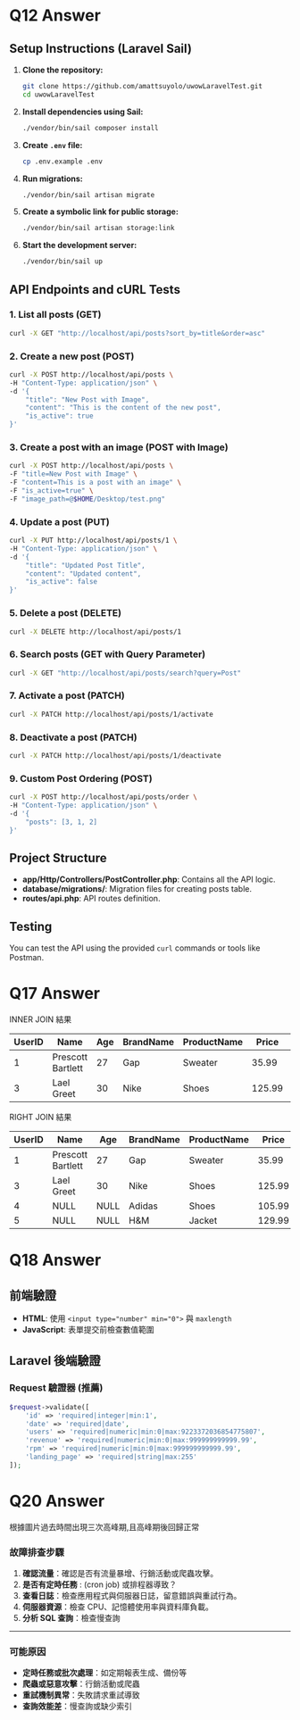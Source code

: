 # Q12 Answer

## Setup Instructions (Laravel Sail)

1. **Clone the repository:**
   ```bash
   git clone https://github.com/amattsuyolo/uwowLaravelTest.git
   cd uwowLaravelTest
   ```
2. **Install dependencies using Sail:**
   ```bash
   ./vendor/bin/sail composer install
   ```
3. **Create `.env` file:**
   ```bash
   cp .env.example .env
   ```
4. **Run migrations:**
   ```bash
   ./vendor/bin/sail artisan migrate
   ```
5. **Create a symbolic link for public storage:**
   ```bash
   ./vendor/bin/sail artisan storage:link
   ```
6. **Start the development server:**
   ```bash
   ./vendor/bin/sail up
   ```

## API Endpoints and cURL Tests

### 1. List all posts (GET)
```bash
curl -X GET "http://localhost/api/posts?sort_by=title&order=asc"
```

### 2. Create a new post (POST)
```bash
curl -X POST http://localhost/api/posts \
-H "Content-Type: application/json" \
-d '{
    "title": "New Post with Image",
    "content": "This is the content of the new post",
    "is_active": true
}'
```

### 3. Create a post with an image (POST with Image)
```bash
curl -X POST http://localhost/api/posts \
-F "title=New Post with Image" \
-F "content=This is a post with an image" \
-F "is_active=true" \
-F "image_path=@$HOME/Desktop/test.png"
```

### 4. Update a post (PUT)
```bash
curl -X PUT http://localhost/api/posts/1 \
-H "Content-Type: application/json" \
-d '{
    "title": "Updated Post Title",
    "content": "Updated content",
    "is_active": false
}'
```

### 5. Delete a post (DELETE)
```bash
curl -X DELETE http://localhost/api/posts/1
```

### 6. Search posts (GET with Query Parameter)
```bash
curl -X GET "http://localhost/api/posts/search?query=Post"
```

### 7. Activate a post (PATCH)
```bash
curl -X PATCH http://localhost/api/posts/1/activate
```

### 8. Deactivate a post (PATCH)
```bash
curl -X PATCH http://localhost/api/posts/1/deactivate
```

### 9. Custom Post Ordering (POST)
```bash
curl -X POST http://localhost/api/posts/order \
-H "Content-Type: application/json" \
-d '{
    "posts": [3, 1, 2]
}'
```

##  Project Structure
- **app/Http/Controllers/PostController.php**: Contains all the API logic.
- **database/migrations/**: Migration files for creating posts table.
- **routes/api.php**: API routes definition.

## Testing
You can test the API using the provided `curl` commands or tools like Postman.



# Q17 Answer

INNER JOIN 結果

| UserID | Name             | Age | BrandName | ProductName | Price | Buy Time    |
|--------|-----------------|-----|-----------|-------------|-------|-------------|
| 1      | Prescott Bartlett | 27  | Gap       | Sweater     | 35.99 | 2010/10/02  |
| 3      | Lael Greet        | 30  | Nike      | Shoes       | 125.99| 2013/06/12  |


RIGHT JOIN 結果

| UserID | Name             | Age | BrandName | ProductName | Price | Buy Time    |
|--------|-----------------|-----|-----------|-------------|-------|-------------|
| 1      | Prescott Bartlett | 27  | Gap       | Sweater     | 35.99 | 2010/10/02  |
| 3      | Lael Greet        | 30  | Nike      | Shoes       | 125.99| 2013/06/12  |
| 4      | NULL              | NULL| Adidas    | Shoes       | 105.99| 2013/08/25  |
| 5      | NULL              | NULL| H&M       | Jacket      | 129.99| 2013/05/09  |

# Q18 Answer

## 前端驗證
- **HTML**: 使用 `<input type="number" min="0">` 與 `maxlength`
- **JavaScript**: 表單提交前檢查數值範圍

## Laravel 後端驗證
### Request 驗證器 (推薦)
```php
$request->validate([
    'id' => 'required|integer|min:1',
    'date' => 'required|date',
    'users' => 'required|numeric|min:0|max:9223372036854775807',
    'revenue' => 'required|numeric|min:0|max:999999999999.99',
    'rpm' => 'required|numeric|min:0|max:999999999999.99',
    'landing_page' => 'required|string|max:255'
]);
```

# Q20 Answer
根據圖片過去時間出現三次高峰期,且高峰期後回歸正常

### 故障排查步驟
1. **確認流量**：確認是否有流量暴增、行銷活動或爬蟲攻擊。 
2. **是否有定時任務** : (cron job) 或排程器導致？
3. **查看日誌**：檢查應用程式與伺服器日誌，留意錯誤與重試行為。  
4. **伺服器資源**：檢查 CPU、記憶體使用率與資料庫負載。
5. **分析 SQL 查詢**：檢查慢查詢

---

### 可能原因
- **定時任務或批次處理**：如定期報表生成、備份等
- **爬蟲或惡意攻擊**：行銷活動或爬蟲  
- **重試機制異常**：失敗請求重試導致 
- **查詢效能差**：慢查詢或缺少索引
